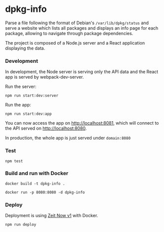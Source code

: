 # dpkg-info

Parse a file following the format of Debian's `/var/lib/dpkg/status` and serve a website which lists all packages and displays an info page for each package, allowing to navigate through package dependencies.

The project is composed of a Node.js server and a React application displaying the data.

### Development

In development, the Node server is serving only the API data and the React app is served by webpack-dev-server.

Run the server:
```
npm run start:dev:server
```
Run the app:
```
npm run start:dev:app
```

You can now access the app on <http://localhost:8081>, which will connect to the API served on <http://localhost:8080>.

In production, the whole app is just served under `domain:8080`

### Test

```
npm test
```

### Build and run with Docker
```
docker build -t dpkg-info .
```
```
docker run -p 8080:8080 -d dpkg-info
```

### Deploy

Deployment is using [Zeit Now v1](https://zeit.co/docs/v1/) with Docker.

```
npm run deploy
```
